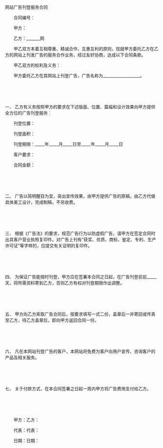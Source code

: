 



网站广告刊登服务合同



 

　　合同编号：　　

　　甲方：

　　乙方：_______网　　

　　甲乙双方本着互相尊重、精诚合作、互惠互利的原则，现就甲方委托乙方在乙方的网站上刊发广告的服务合作业务，经过友好协商，达成以下合同条款。

　　甲乙双方的权利及义务：

　　甲方委托乙方在其网站上刊登广告，广告名称为___________________。

　　

　　

一、
 乙方有义务按照甲方的要求在下述版面、位置、篇幅和设计效果向甲方提供全方位的广告刊登服务：

　　刊登位置：

　　刊登面积：

　　刊登期限：_____年_____月_____日至_____年_____月_____日

　　客户要求：

　　合同金额：

　　

　　

二、
 广告以简明醒目为宜，突出宣传效果，由甲方提供广告的原稿，由乙方代做具体美工设计，完成制稿，不另收费。

　　

　　

三、
 根据《广告法》的要求，规范广告行为以防虚假广告，请甲方在签定合同时出具客户营业执照复印件。对广告上刊有“获奖、优质、商标、鉴定、专利、生产许可证”等字样的，应提交有关证明的复印件。

　　

　　

四、
 为保证广告能按时刊登，甲方应在签署本合同之日起，在广告刊登前前_____天，将所需资料寄到乙方，否则乙方有权对刊登期限作出调整。

　　

　　

五、
 甲方向乙方索取广告合同后，按要求填写一式二份，盖章后一并寄回或传真至乙方，待乙方盖章后，即向甲方返回合同一份。

　　

　　

六、
 凡在本网站刊登广告的客户，本网站将免费为客户向用户宣传、咨询客户的产品及相关服务。

　　

　　

七、
 关于付款方式，在本合同签署之日起一周内甲方将广告费用支付给乙方。　　

　　

　　

　　甲方：乙方： 

　　代表：代表：

　　日期：日期：